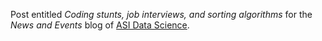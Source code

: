 Post entitled *Coding stunts, job interviews, and sorting algorithms* for the *News and Events* blog of [ASI Data Science](http://www.asidatascience.com/).
